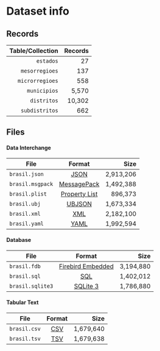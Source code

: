 # Dataset info

## Records

| Table/Collection | Records |
| ----------------:| -------:|
|        `estados` |      27 |
|   `mesorregioes` |     137 |
|  `microrregioes` |     558 |
|     `municipios` |   5,570 |
|      `distritos` |  10,302 |
|   `subdistritos` |     662 |

## Files

#### Data Interchange

| File             | Format                                                       |      Size |
| ---------------- |:------------------------------------------------------------:| ---------:|
| `brasil.json`    | [JSON](https://en.wikipedia.org/wiki/JSON)                   | 2,913,206 |
| `brasil.msgpack` | [MessagePack](https://en.wikipedia.org/wiki/MessagePack)     | 1,492,388 |
| `brasil.plist`   | [Property List](https://en.wikipedia.org/wiki/Property_list) |   896,373 |
| `brasil.ubj`     | [UBJSON](https://en.wikipedia.org/wiki/UBJSON)               | 1,673,334 |
| `brasil.xml`     | [XML](https://en.wikipedia.org/wiki/XML)                     | 2,182,100 |
| `brasil.yaml`    | [YAML](https://en.wikipedia.org/wiki/YAML)                   | 1,992,594 |

#### Database

| File             | Format                                                                                 |      Size |
| ---------------- |:--------------------------------------------------------------------------------------:| ---------:|
| `brasil.fdb`     | [Firebird Embedded](https://en.wikipedia.org/wiki/Embedded_database#Firebird_Embedded) | 3,194,880 |
| `brasil.sql`     | [SQL](https://en.wikipedia.org/wiki/SQL)                                               | 1,402,012 |
| `brasil.sqlite3` | [SQLite 3](https://en.wikipedia.org/wiki/SQLite)                                       | 1,786,880 |

#### Tabular Text

| File         | Format                                                      |      Size |
| ------------ |:-----------------------------------------------------------:| ---------:|
| `brasil.csv` | [CSV](https://en.wikipedia.org/wiki/Comma-separated_values) | 1,679,640 |
| `brasil.tsv` | [TSV](https://en.wikipedia.org/wiki/Tab-separated_values)   | 1,679,638 |
